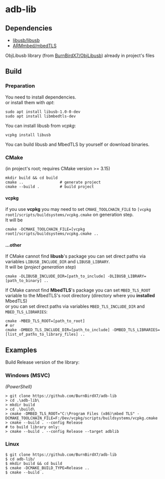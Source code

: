 # adb-lib

## Dependencies
 * [libusb/libusb](https://github.com/libusb/libusb)
 * [ARMmbed/mbedTLS](https://github.com/ARMmbed/mbedtls)

ObjLibusb library (from [BurnBirdX7/ObjLibusb](https://github.com/BurnBirdX7/ObjLibusb)) already in project's files

## Build

### Preparation

You need to install dependencies.\
or install them with *apt*:
```shell
sudo apt install libusb-1.0-0-dev
sudo apt install libmbedtls-dev
```

You can install libusb from *vcpkg*:
```shell
vcpkg install libusb
```

You can build libusb and MbedTLS by yourself or download binaries.



### CMake
(in project's root; requires CMake version >= 3.15)
```shell
mkdir build && cd build
cmake ..                # generate project
cmake --build .         # build project
```

#### vcpkg
if you use **vcpkg** you may need to set `CMAKE_TOOLCHAIN_FILE`
to `[vcpkg root]/scripts/buildsystems/vcpkg.cmake` on generation step.\
It will be
```shell
cmake -DCMAKE_TOOLCHAIN_FILE=[vcpkg root]/scripts/buildsystems/vcpkg.cmake ..
```

#### ...other
If CMake cannot find **libusb**'s package
you can set direct paths via variables `LIBUSB_INCLUDE_DIR` and `LIBUSB_LIBRARY`.\
It will be (*project generation step*)
```shell
cmake -DLIBUSB_INCLUDE_DIR=[path_to_include] -DLIBUSB_LIBRARY=[path_to_binary] ..
```

If CMake cannot find **MbedTLS**'s package
you can set `MBED_TLS_ROOT` variable to the MbedTLS's root directory (directory where you **installed** MbedTLS)\
or you can set direct paths via variables `MBED_TLS_INCLUDE_DIR` and `MBED_TLS_LIBRARIES`:
```shell
cmake -MBED_TLS_ROOT=[path_to_root]
# or
cmake -DMBED_TLS_INCLUDE_DIR=[path_to_include] -DMBED_TLS_LIBRARIES=[list_of_paths_to_library_files] ..
```

## Examples
Build Release version of the library:

### Windows (MSVC)
*(PowerShell)*
```shell
> git clone https://github.com/BurnBirdX7/adb-lib
> cd .\adb-lib\
> mkdir build
> cd .\build\
> cmake -DMBED_TLS_ROOT="C:\Program Files (x86)\mbed TLS" -DCMAKE_TOOLCHAIN_FILE=F:/Dev/vcpkg/scripts/buildsystems/vcpkg.cmake
> cmake --build . --config Release
# to build library only:
> cmake --build . --config Release --target adblib
```

### Linux
```shell
$ git clone https://github.com/BurnBirdX7/adb-lib
$ cd adb-lib/
$ mkdir build && cd build
$ cmake -DCMAKE_BUILD_TYPE=Release ..
$ cmake --build .
```
